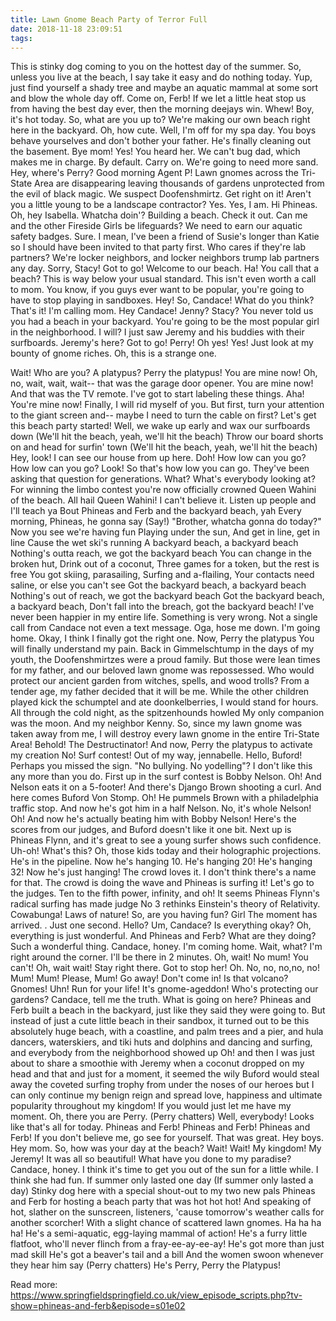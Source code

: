 ```yaml
---
title: Lawn Gnome Beach Party of Terror Full
date: 2018-11-18 23:09:51
tags:
---
```


This is stinky dog coming to you on the hottest day of the summer.
So, unless you live at the beach, I say take it easy and do nothing today.
Yup, just find yourself a shady tree and maybe an aquatic mammal at some sort and blow the whole day off.
Come on, Ferb! If we let a little heat stop us from having the best day ever, then the morning deejays win.
Whew! Boy, it's hot today.
So, what are you up to? 
We're making our own beach right here in the backyard.
Oh, how cute.
Well, I'm off for my spa day.
You boys behave yourselves and don't bother your father.
He's finally cleaning out the basement.
Bye mom! Yes! You heard her.
We can't bug dad, which makes me in charge.
By default.
Carry on.
We're going to need more sand.
Hey, where's Perry? 
Good morning Agent P! Lawn gnomes across the Tri-State Area are disappearing leaving thousands of gardens unprotected from the evil of black magic.
We suspect Doofenshmirtz.
Get right on it! Aren't you a little young to be a landscape contractor? Yes.
Yes, I am.
Hi Phineas.
Oh, hey Isabella.
Whatcha doin'? Building a beach.
Check it out.
Can me and the other Fireside Girls be lifeguards? We need to earn our aquatic safety badges.
Sure.
I mean, I've been a friend of Susie's longer than Katie so I should have been invited to that party first.
Who cares if they're lab partners? We're locker neighbors, and locker neighbors trump lab partners any day.
Sorry, Stacy! Got to go! 
Welcome to our beach.
Ha! You call that a beach? This is way below your usual standard.
This isn't even worth a call to mom.
You know, if you guys ever want to be popular, you're going to have to stop playing in sandboxes.
Hey! So, Candace! What do you think? That's it! I'm calling mom.
Hey Candace! Jenny? Stacy? You never told us you had a beach in your backyard.
You're going to be the most popular girl in the neighborhood.
I will? I just saw Jeremy and his buddies with their surfboards.
Jeremy's here? Got to go! Perry! Oh yes! Yes! Just look at my bounty of gnome riches.
Oh, this is a strange one.




Wait! Who are you? A platypus? Perry the platypus! You are mine now! Oh, no, wait, wait, wait-- that was the garage door opener.
You are mine now! And that was the TV remote.
I've got to start labeling these things.
Aha! You're mine now! Finally, I will rid myself of you.
But first, turn your attention to the giant screen and-- maybe I need to turn the cable on first? Let's get this beach party started! Well, we wake up early and wax our surfboards down (We'll hit the beach, yeah, we'll hit the beach) Throw our board shorts on and head for surfin' town (We'll hit the beach, yeah, we'll hit the beach) Hey, look! I can see our house from up here.
Doh! How low can you go? How low can you go? Look! So that's how low you can go.
They've been asking that question for generations.
What? What's everybody looking at? For winning the limbo contest you're now officially crowned Queen Wahini of the beach.
All hail Queen Wahini! I can't believe it.
Listen up people and I'll teach ya Bout Phineas and Ferb and the backyard beach, yah Every morning, Phineas, he gonna say (Say!) "Brother, whatcha gonna do today?" Now you see we're having fun Playing under the sun, And get in line, get in line Cause the wet ski's running A backyard beach, a backyard beach Nothing's outta reach, we got the backyard beach You can change in the broken hut, Drink out of a coconut, Three games for a token, but the rest is free You got skiing, parasailing, Surfing and a-flailing, Your contacts need saline, or else you can't see Got the backyard beach, a backyard beach Nothing's out of reach, we got the backyard beach Got the backyard beach, a backyard beach, Don't fall into the breach, got the backyard beach! I've never been happier in my entire life.
Something is very wrong.
Not a single call from Candace not even a text message.
Oga, hose me down.
I'm going home.
Okay, I think I finally got the right one.
Now, Perry the platypus You will finally understand my pain.
Back in Gimmelschtump in the days of my youth, the Doofenshmirtzes were a proud family.
But those were lean times for my father, and our beloved lawn gnome was repossessed.
Who would protect our ancient garden from witches, spells, and wood trolls? From a tender age, my father decided that it will be me.
While the other children played kick the schumptel and ate doonkelberries, I would stand for hours.
All through the cold night, as the spitzenhounds howled My only companion was the moon.
And my neighbor Kenny.
So, since my lawn gnome was taken away from me, I will destroy every lawn gnome in the entire Tri-State Area! Behold! The Destructinator! And now, Perry the platypus to activate my creation No! Surf contest! Out of my way, jennabelle.
Hello, Buford! Perhaps you missed the sign.
"No bullying.
No yodelling"? I don't like this any more than you do.
First up in the surf contest is Bobby Nelson.
Oh! And Nelson eats it on a 5-footer! And there's Django Brown shooting a curl.
And here comes Buford Von Stomp.
Oh! He pummels Brown with a philadelphia traffic stop.
And now he's got him in a half Nelson.
No, it's whole Nelson! Oh! And now he's actually beating him with Bobby Nelson! Here's the scores from our judges, and Buford doesn't like it one bit.
Next up is Phineas Flynn, and it's great to see a young surfer shows such confidence.
Uh-oh! What's this? Oh, those kids today and their holographic projections.
He's in the pipeline.
Now he's hanging 10.
He's hanging 20! He's hanging 32! Now he's just hanging! The crowd loves it.
I don't think there's a name for that.
The crowd is doing the wave and Phineas is surfing it! Let's go to the judges.
Ten to the fifth power, infinity, and oh! It seems Phineas Flynn's radical surfing has made judge No 3 rethinks Einstein's theory of Relativity.
Cowabunga! Laws of nature! So, are you having fun? Girl The moment has arrived.
.
Just one second.
Hello? Um, Candace? Is everything okay? Oh, everything is just wonderful.
And Phineas and Ferb? What are they doing? Such a wonderful thing.
Candace, honey.
I'm coming home.
Wait, what? I'm right around the corner.
I'll be there in 2 minutes.
Oh, wait! No mum! You can't! Oh, wait wait! Stay right there.
Got to stop her! Oh.
No, no, no,no, no! Mum! Mum! Please, Mum! Go away! Don't come in! Is that volcano? Gnomes! Uhn! Run for your life! It's gnome-ageddon! Who's protecting our gardens? Candace, tell me the truth.
What is going on here? Phineas and Ferb built a beach in the backyard, just like they said they were going to.
But instead of just a cute little beach in their sandbox, it turned out to be this absolutely huge beach, with a coastline, and palm trees and a pier, and hula dancers, waterskiers, and tiki huts and dolphins and dancing and surfing, and everybody from the neighborhood showed up Oh! and then I was just about to share a smoothie with Jeremy when a coconut dropped on my head and that and just for a moment, it seemed the wily Buford would steal away the coveted surfing trophy from under the noses of our heroes but I can only continue my benign reign and spread love, happiness and ultimate popularity throughout my kingdom! If you would just let me have my moment.
Oh, there you are Perry.
(Perry chatters) Well, everybody! Looks like that's all for today.
Phineas and Ferb! Phineas and Ferb! Phineas and Ferb! If you don't believe me, go see for yourself.
That was great.
Hey boys.
Hey mom.
So, how was your day at the beach? Wait! Wait! My kingdom! My Jeremy! It was all so beautiful! What have you done to my paradise? Candace, honey.
I think it's time to get you out of the sun for a little while.
I think she had fun.
If summer only lasted one day (If summer only lasted a day) Stinky dog here with a special shout-out to my two new pals Phineas and Ferb for hosting a beach party that was hot hot hot! And speaking of hot, slather on the sunscreen, listeners, 'cause tomorrow's weather calls for another scorcher! With a slight chance of scattered lawn gnomes.
Ha ha ha ha! He's a semi-aquatic, egg-laying mammal of action! He's a furry little flatfoot, who'll never flinch from a fray-ee-ay-ee-ay! He's got more than just mad skill He's got a beaver's tail and a bill And the women swoon whenever they hear him say (Perry chatters) He's Perry, Perry the Platypus! 

Read more: https://www.springfieldspringfield.co.uk/view_episode_scripts.php?tv-show=phineas-and-ferb&episode=s01e02

<!-- more -->